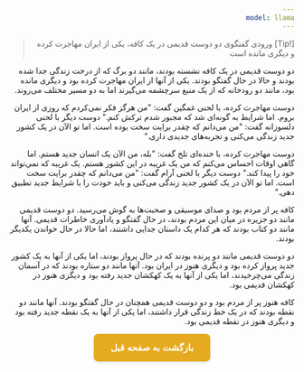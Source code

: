 ```yaml
---
model: llama
---
```


> [!Tip] ورودی
> گفتگوی دو دوست قدیمی در یک کافه، یکی از ایران مهاجرت کرده و دیگری مانده است

دو دوست قدیمی در یک کافه نشسته بودند، مانند دو برگ که از درخت زندگی جدا شده بودند و حالا در حال گفتگو بودند. یکی از آنها از ایران مهاجرت کرده بود و دیگری مانده بود، مانند دو رودخانه که از یک منبع سرچشمه می‌گیرند اما به دو مسیر مختلف می‌روند.

دوست مهاجرت کرده، با لحنی غمگین گفت: "من هرگز فکر نمی‌کردم که روزی از ایران بروم. اما شرایط به گونه‌ای شد که مجبور شدم ترکش کنم." دوست دیگر با لحنی دلسوزانه گفت: "من می‌دانم که چقدر برایت سخت بوده است. اما تو الآن در یک کشور جدید زندگی می‌کنی و تجربه‌های جدیدی داری."

دوست مهاجرت کرده، با خنده‌ای تلخ گفت: "بله، من الآن یک انسان جدید هستم. اما گاهی اوقات احساس می‌کنم که من یک غریبه در این کشور هستم. یک غریبه که نمی‌تواند خود را پیدا کند." دوست دیگر با لحنی آرام گفت: "من می‌دانم که چقدر برایت سخت است. اما تو الآن در یک کشور جدید زندگی می‌کنی و باید خودت را با شرایط جدید تطبیق دهی."

کافه پر از مردم بود و صدای موسیقی و صحبت‌ها به گوش می‌رسید. دو دوست قدیمی مانند دو جزیره در میان این مردم بودند، در حال گفتگو و یادآوری خاطرات قدیمی. آنها مانند دو کتاب بودند که هر کدام یک داستان جدایی داشتند، اما حالا در حال خواندن یکدیگر بودند.

دو دوست قدیمی مانند دو پرنده بودند که در حال پرواز بودند، اما یکی از آنها به یک کشور جدید پرواز کرده بود و دیگری هنوز در ایران بود. آنها مانند دو ستاره بودند که در آسمان زندگی می‌چرخیدند، اما یکی از آنها به یک کهکشان جدید رفته بود و دیگری هنوز در کهکشان قدیمی بود.

کافه هنوز پر از مردم بود و دو دوست قدیمی همچنان در حال گفتگو بودند. آنها مانند دو نقطه بودند که در یک خط زندگی قرار داشتند، اما یکی از آنها به یک نقطه جدید رفته بود و دیگری هنوز در نقطه قدیمی بود.

<html dir="rtl" lang="fa"><head> <meta charset="UTF-8"> <style> .back-button { display: inline-block; padding: 15px 30px; background-color: rgb(229, 170, 31); color: white; text-decoration: none; border-radius: 8px; font-family: 'Vazirmatn', Tahoma, Geneva, Verdana, sans-serif; font-weight: bold; font-size: 16px; border: none; cursor: pointer; transition: background-color 0.3s ease; box-shadow: 0 2px 5px rgba(0,0,0,0.1); } .back-button:hover { background-color: rgb(205, 150, 25); box-shadow: 0 3px 8px rgba(0,0,0,0.2); } .button-container { display: flex; justify-content: center; align-items: center;} </style></head><body> <div class="button-container"> <button class="back-button" onclick="window.history.back()" aria-label="بازگشت به صفحه قبل"> بازگشت به صفحه قبل </button> </div></body></html>